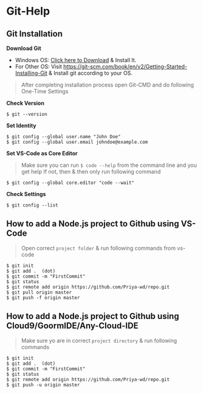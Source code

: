 # Git-Help

## Git Installation
**Download Git** 
- Windows OS: [Click here to Download](https://git-scm.com/download/win) & Install It. 
- For Other OS: Visit https://git-scm.com/book/en/v2/Getting-Started-Installing-Git & Install git according to your OS.

> After completing installation process open Git-CMD and do following One-Time Settings

**Check Version**
```
$ git --version
```
**Set Identity**
```
$ git config --global user.name "John Doe"
$ git config --global user.email johndoe@example.com
```
**Set VS-Code as Core Editor**
> Make sure you can run `$ code --help` from the command line and you get help
> If not, then & then only run following command
```
$ git config --global core.editor "code --wait"
```
**Check Settings**
```
$ git config --list
```
## How to add a Node.js project to Github using VS-Code
> Open correct `project folder` & run following commands from vs-code
```
$ git init
$ git add .  (dot) 
$ git commit -m "FirstCommit"
$ git status
$ git remote add origin https://github.com/Priya-wd/repo.git
$ git pull origin master
$ git push -f origin master
```

## How to add a Node.js project to Github using Cloud9/GoormIDE/Any-Cloud-IDE
> Make sure yo are in correct `project directory` & run following commands
```
$ git init
$ git add .  (dot)
$ git commit -m "FirstCommit"
$ git status
$ git remote add origin https://github.com/Priya-wd/repo.git
$ git push -u origin master
```




